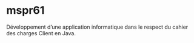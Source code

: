 # mspr61
Développement d’une application informatique dans le respect du cahier des charges Client en Java.
